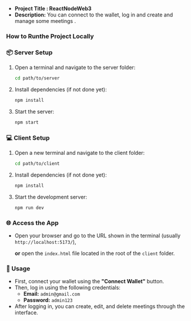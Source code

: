 - **Project Title : ReactNodeWeb3**
- **Description:** You can connect to the wallet, log in and create and manage some meetings .

### How to Runthe Project Locally

### 📦 Server Setup

1. Open a terminal and navigate to the server folder:
    
    ```bash
    cd path/to/server
    ```
    
2. Install dependencies (if not done yet):
    
    ```bash
    npm install
    ```
    
3. Start the server:
    
    ```bash
    npm start
    ```
    

### 💻 Client Setup

1. Open a new terminal and navigate to the client folder:
    
    ```bash
    cd path/to/client
    ```
    
2. Install dependencies (if not done yet):
    
    ```bash
    npm install
    ```
    
3. Start the development server:
    
    ```bash
    npm run dev
    ```
    

### 🌐 Access the App

- Open your browser and go to the URL shown in the terminal (usually `http://localhost:5173/`),
    
    **or** open the `index.html` file located in the root of the `client` folder.
    

### 🧪 Usage

- First, connect your wallet using the **"Connect Wallet"** button.
- Then, log in using the following credentials:
    - **Email:** `admin@gmail.com`
    - **Password:** `admin123`
- After logging in, you can create, edit, and delete meetings through the interface.
